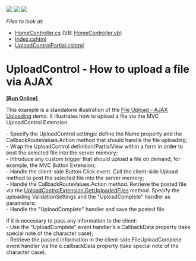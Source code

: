 <!-- default badges list -->
![](https://img.shields.io/endpoint?url=https://codecentral.devexpress.com/api/v1/VersionRange/128553151/12.1.8%2B)
[![](https://img.shields.io/badge/Open_in_DevExpress_Support_Center-FF7200?style=flat-square&logo=DevExpress&logoColor=white)](https://supportcenter.devexpress.com/ticket/details/E4381)
[![](https://img.shields.io/badge/📖_How_to_use_DevExpress_Examples-e9f6fc?style=flat-square)](https://docs.devexpress.com/GeneralInformation/403183)
<!-- default badges end -->
<!-- default file list -->
*Files to look at*:

* [HomeController.cs](./CS/Controllers/HomeController.cs) (VB: [HomeController.vb](./VB/Controllers/HomeController.vb))
* [Index.cshtml](./CS/Views/Home/Index.cshtml)
* [UploadControlPartial.cshtml](./CS/Views/Home/UploadControlPartial.cshtml)
<!-- default file list end -->
# UploadControl - How to upload a file via AJAX
<!-- run online -->
**[[Run Online]](https://codecentral.devexpress.com/128553151/)**
<!-- run online end -->


<p>This example is a standalone illustration of the <a href="http://demos.devexpress.com/MVC/UploadControl/Callbacks"><u>File Upload - AJAX Uploading</u></a> demo. It illustrates how to upload a file via the MVC UploadControl Extension.</p><p>- Specify the UploadControl settings: define the Name property and the CallbackRouteValues.Action method that should handle the file uploading;<br />
- Wrap the UploadControl definition/PartialView within a form in order to post the selected file into the server memory;<br />
- Introduce any custom trigger that should upload a file on demand, for example, the MVC Button Extension;<br />
- Handle the client-side Button Click event. Call the client-side Upload method to post the selected file into the server memory;<br />
- Handle the CallbackRouteValues.Action method. Retrieve the posted file via the <a href="http://documentation.devexpress.com/#AspNet/DevExpressWebMvcUploadControlExtension_GetUploadedFilestopic"><u>UploadControlExtension.GetUploadedFiles</u></a> method. Specify the uploading ValidationSettings and the "UploadComplete" handler as parameters;<br />
- Handle the "UploadComplete" handler and save the posted file.</p><p>If it is necessary to pass any information to the client:<br />
- Use the "UploadComplete" event handler's e.CallbackData property (take special note of the character case);<br />
- Retrieve the passed information in the client-side FileUploadComplete event handler via the e.callbackData property (take special note of the character case).</p>

<br/>


